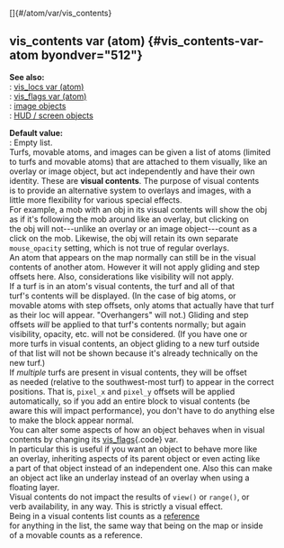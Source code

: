 []{#/atom/var/vis_contents}    
## vis_contents var (atom) {#vis_contents-var-atom byondver="512"}    
**See also:**    
:   [vis_locs var (atom)](ref/atom/var/vis_locs)    
:   [vis_flags var (atom)](ref/atom/var/vis_flags)    
:   [image objects](ref/image)    
:   [HUD / screen objects](ref/%7Bnotes%7D/HUD)    
<!-- -->    
**Default value:**    
:   Empty list.    
Turfs, movable atoms, and images can be given a list of atoms (limited    
to turfs and movable atoms) that are attached to them visually, like an    
overlay or image object, but act independently and have their own    
identity. These are **visual contents**. The purpose of visual contents    
is to provide an alternative system to overlays and images, with a    
little more flexibility for various special effects.    
For example, a mob with an obj in its visual contents will show the obj    
as if it\'s following the mob around like an overlay, but clicking on    
the obj will not---unlike an overlay or an image object---count as a    
click on the mob. Likewise, the obj will retain its own separate    
`mouse_opacity` setting, which is not true of regular overlays.    
An atom that appears on the map normally can still be in the visual    
contents of another atom. However it will not apply gliding and step    
offsets here. Also, considerations like visibility will not apply.    
If a turf is in an atom\'s visual contents, the turf and all of that    
turf\'s contents will be displayed. (In the case of big atoms, or    
movable atoms with step offsets, only atoms that actually have that turf    
as their loc will appear. \"Overhangers\" will not.) Gliding and step    
offsets *will* be applied to that turf\'s contents normally; but again    
visibility, opacity, etc. will not be considered. (If you have one or    
more turfs in visual contents, an object gliding to a new turf outside    
of that list will not be shown because it\'s already technically on the    
new turf.)    
If *multiple* turfs are present in visual contents, they will be offset    
as needed (relative to the southwest-most turf) to appear in the correct    
positions. That is, `pixel_x` and `pixel_y` offsets will be applied    
automatically, so if you add an entire block to visual contents (be    
aware this will impact performance), you don\'t have to do anything else    
to make the block appear normal.    
You can alter some aspects of how an object behaves when in visual    
contents by changing its [vis_flags](ref/atom/var/vis_flags){.code} var.    
In particular this is useful if you want an object to behave more like    
an overlay, inheriting aspects of its parent object or even acting like    
a part of that object instead of an independent one. Also this can make    
an object act like an underlay instead of an overlay when using a    
floating layer.    
Visual contents do not impact the results of `view()` or `range()`, or    
verb availability, in any way. This is strictly a visual effect.    
Being in a visual contents list counts as a [reference](ref/DM/garbage)    
for anything in the list, the same way that being on the map or inside    
of a movable counts as a reference.  